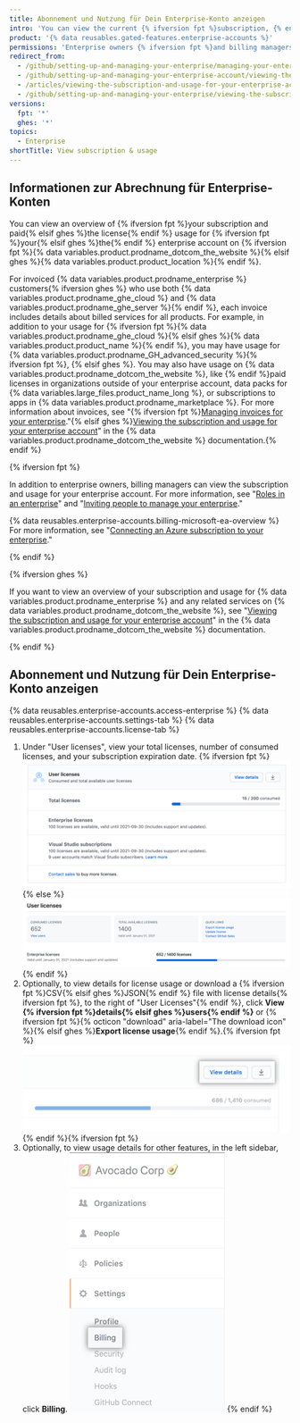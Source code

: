```yaml
---
title: Abonnement und Nutzung für Dein Enterprise-Konto anzeigen
intro: 'You can view the current {% ifversion fpt %}subscription, {% endif %}license usage{% ifversion fpt %}, invoices, payment history, and other billing information{% endif %} for {% ifversion fpt %}your enterprise account{% elsif ghes %}{% data variables.product.product_location_enterprise %}{% endif %}.'
product: '{% data reusables.gated-features.enterprise-accounts %}'
permissions: 'Enterprise owners {% ifversion fpt %}and billing managers {% endif %}can access and manage all billing settings for enterprise accounts.'
redirect_from:
  - /github/setting-up-and-managing-your-enterprise/managing-your-enterprise-account/viewing-the-subscription-and-usage-for-your-enterprise-account
  - /github/setting-up-and-managing-your-enterprise-account/viewing-the-subscription-and-usage-for-your-enterprise-account
  - /articles/viewing-the-subscription-and-usage-for-your-enterprise-account
  - /github/setting-up-and-managing-your-enterprise/viewing-the-subscription-and-usage-for-your-enterprise-account
versions:
  fpt: '*'
  ghes: '*'
topics:
  - Enterprise
shortTitle: View subscription & usage
---
```


## Informationen zur Abrechnung für Enterprise-Konten

You can view an overview of {% ifversion fpt %}your subscription and paid{% elsif ghes %}the license{% endif %} usage for {% ifversion fpt %}your{% elsif ghes %}the{% endif %} enterprise account on {% ifversion fpt %}{% data variables.product.prodname_dotcom_the_website %}{% elsif ghes %}{% data variables.product.product_location %}{% endif %}.

For invoiced {% data variables.product.prodname_enterprise %} customers{% ifversion ghes %} who use both {% data variables.product.prodname_ghe_cloud %} and {% data variables.product.prodname_ghe_server %}{% endif %}, each invoice includes details about billed services for all products. For example, in addition to your usage for {% ifversion fpt %}{% data variables.product.prodname_ghe_cloud %}{% elsif ghes %}{% data variables.product.product_name %}{% endif %}, you may have usage for {% data variables.product.prodname_GH_advanced_security %}{% ifversion fpt %}, {% elsif ghes %}. You may also have usage on {% data variables.product.prodname_dotcom_the_website %}, like {% endif %}paid licenses in organizations outside of your enterprise account, data packs for {% data variables.large_files.product_name_long %}, or subscriptions to apps in {% data variables.product.prodname_marketplace %}. For more information about invoices, see "{% ifversion fpt %}[Managing invoices for your enterprise](/billing/managing-billing-for-your-github-account/managing-invoices-for-your-enterprise)."{% elsif ghes %}<a href="/billing/managing-billing-for-your-github-account/viewing-the-subscription-and-usage-for-your-enterprise-account" class="dotcom-only">Viewing the subscription and usage for your enterprise account</a>" in the {% data variables.product.prodname_dotcom_the_website %} documentation.{% endif %}

{% ifversion fpt %}

In addition to enterprise owners, billing managers can view the subscription and usage for your enterprise account. For more information, see "[Roles in an enterprise](/github/setting-up-and-managing-your-enterprise/managing-users-in-your-enterprise/roles-in-an-enterprise#billing-manager)" and "[Inviting people to manage your enterprise](/github/setting-up-and-managing-your-enterprise/inviting-people-to-manage-your-enterprise)."

{% data reusables.enterprise-accounts.billing-microsoft-ea-overview %} For more information, see "[Connecting an Azure subscription to your enterprise](/github/setting-up-and-managing-your-enterprise/connecting-an-azure-subscription-to-your-enterprise)."

{% endif %}

{% ifversion ghes %}

If you want to view an overview of your subscription and usage for {% data variables.product.prodname_enterprise %} and any related services on {% data variables.product.prodname_dotcom_the_website %}, see "[Viewing the subscription and usage for your enterprise account](/free-pro-team@latest/billing/managing-billing-for-your-github-account/viewing-the-subscription-and-usage-for-your-enterprise-account)" in the {% data variables.product.prodname_dotcom_the_website %} documentation.

{% endif %}

## Abonnement und Nutzung für Dein Enterprise-Konto anzeigen

{% data reusables.enterprise-accounts.access-enterprise %}
{% data reusables.enterprise-accounts.settings-tab %}
{% data reusables.enterprise-accounts.license-tab %}
1. Under "User licenses", view your total licenses, number of consumed licenses, and your subscription expiration date.
  {% ifversion fpt %}![License and subscription information in enterprise billing settings](/assets/images/help/business-accounts/billing-license-info.png){% else %}
  ![Lizenz- und Abonnementinformationen in Enterprise-Abrechnungseinstellungen](/assets/images/enterprise/enterprise-server/enterprise-server-billing-license-info.png){% endif %}
1. Optionally, to view details for license usage or download a {% ifversion fpt %}CSV{% elsif ghes %}JSON{% endif %} file with license details{% ifversion fpt %}, to the right of "User Licenses"{% endif %}, click **View {% ifversion fpt %}details{% elsif ghes %}users{% endif %}** or {% ifversion fpt %}{% octicon "download" aria-label="The download icon" %}{% elsif ghes %}**Export license usage**{% endif %}.{% ifversion fpt %} !["View details" button and button with download icon to the right of "User Licenses"](/assets/images/help/business-accounts/billing-license-info-click-view-details-or-download.png){% endif %}{% ifversion fpt %}
1. Optionally, to view usage details for other features, in the left sidebar, click **Billing**. ![Registerkarte „Billing“ (Abrechnung) auf der Seitenleiste mit den Einstellungen des Enterprise-Kontos](/assets/images/help/business-accounts/settings-billing-tab.png)
{% endif %}
